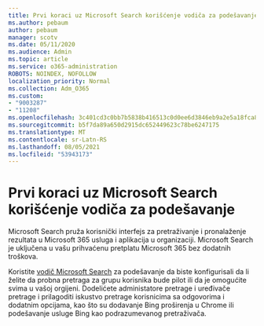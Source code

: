 ```yaml
---
title: Prvi koraci uz Microsoft Search korišćenje vodiča za podešavanje
ms.author: pebaum
author: pebaum
manager: scotv
ms.date: 05/11/2020
ms.audience: Admin
ms.topic: article
ms.service: o365-administration
ROBOTS: NOINDEX, NOFOLLOW
localization_priority: Normal
ms.collection: Adm_O365
ms.custom:
- "9003287"
- "11208"
ms.openlocfilehash: 3c401cd3c0bb7b5838b416513c0d0ee6d3846eb9a2e5a18fca8f8b782fda6098
ms.sourcegitcommit: b5f7da89a650d2915dc652449623c78be6247175
ms.translationtype: MT
ms.contentlocale: sr-Latn-RS
ms.lasthandoff: 08/05/2021
ms.locfileid: "53943173"
---
```

# <a name="get-started-with-microsoft-search-using-the-set-up-guide"></a>Prvi koraci uz Microsoft Search korišćenje vodiča za podešavanje

Microsoft Search pruža korisnički interfejs za pretraživanje i pronalaženje rezultata u Microsoft 365 usluga i aplikacija u organizaciji. Microsoft Search je uključena u vašu prihvaćenu pretplatu Microsoft 365 bez dodatnih troškova. 

Koristite [vodič Microsoft Search](https://go.microsoft.com/fwlink/?linkid=2156919) za podešavanje da biste konfigurisali da li želite da probna pretraga za grupu korisnika bude pilot ili da je omogućite svima u vašoj orgijeni. Dodelićete administatore pretrage i uređivače pretrage i prilagoditi iskustvo pretrage korisnicima sa odgovorima i dodatnim opcijama, kao što su dodavanje Bing proširenja u Chrome ili podešavanje usluge Bing kao podrazumevanog pretraživača.
